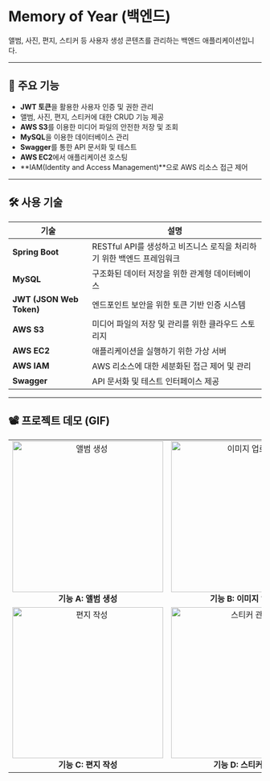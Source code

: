 # Memory of Year (백엔드)

앨범, 사진, 편지, 스티커 등 사용자 생성 콘텐츠를 관리하는 백엔드 애플리케이션입니다.

---

## 🚀 주요 기능
- **JWT 토큰**을 활용한 사용자 인증 및 권한 관리
- 앨범, 사진, 편지, 스티커에 대한 CRUD 기능 제공
- **AWS S3**를 이용한 미디어 파일의 안전한 저장 및 조회
- **MySQL**을 이용한 데이터베이스 관리
- **Swagger**를 통한 API 문서화 및 테스트
- **AWS EC2**에서 애플리케이션 호스팅
- **IAM(Identity and Access Management)**으로 AWS 리소스 접근 제어

---

## 🛠️ 사용 기술

| 기술              | 설명                                                               |
|--------------------|-------------------------------------------------------------------|
| **Spring Boot**    | RESTful API를 생성하고 비즈니스 로직을 처리하기 위한 백엔드 프레임워크 |
| **MySQL**          | 구조화된 데이터 저장을 위한 관계형 데이터베이스                     |
| **JWT (JSON Web Token)** | 엔드포인트 보안을 위한 토큰 기반 인증 시스템                     |
| **AWS S3**         | 미디어 파일의 저장 및 관리를 위한 클라우드 스토리지                  |
| **AWS EC2**        | 애플리케이션을 실행하기 위한 가상 서버                             |
| **AWS IAM**        | AWS 리소스에 대한 세분화된 접근 제어 및 관리                        |
| **Swagger**        | API 문서화 및 테스트 인터페이스 제공                               |

---

## 📽️ 프로젝트 데모 (GIF)

<table>
  <tr>
    <td align="center">
      <img src="https://github.com/user-attachments/assets/29880bf4-fe0b-4d6e-8473-3ffd1f1deaaf" alt="앨범 생성" width="300"><br>
      <b>기능 A: 앨범 생성</b>
    </td>
    <td align="center">
      <img src="https://github.com/user-attachments/assets/e109d07f-ef0c-4594-ad6b-9a2661512717" alt="이미지 업로드" width="300"><br>
      <b>기능 B: 이미지 업로드</b>
    </td>
  </tr>
  <tr>
    <td align="center">
      <img src="https://github.com/user-attachments/assets/a6753028-b951-4c40-8da6-1b573d482818" alt="편지 작성" width="300"><br>
      <b>기능 C: 편지 작성</b>
    </td>
    <td align="center">
      <img src="https://github.com/user-attachments/assets/17f478c4-8d78-4df3-9562-41607eef195d" alt="스티커 관리" width="300"><br>
      <b>기능 D: 스티커 관리</b>
    </td>
  </tr>
</table>
